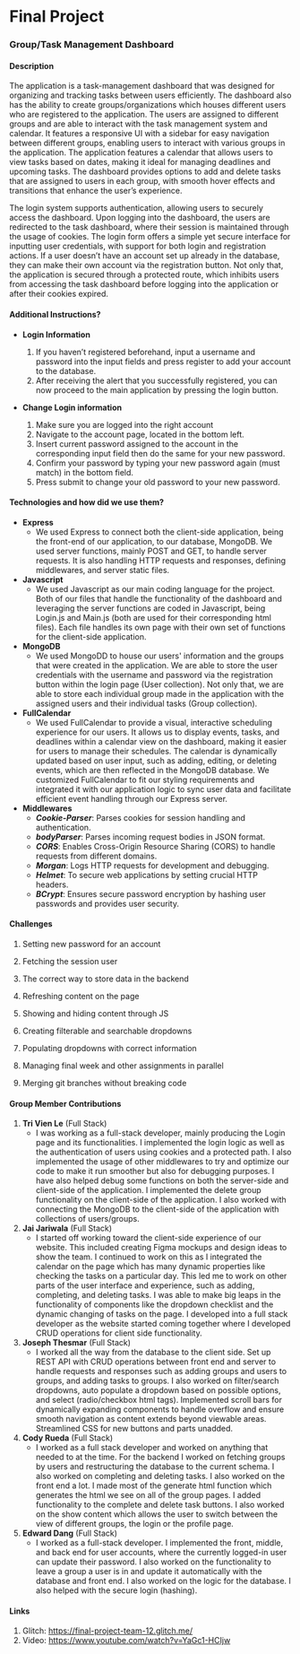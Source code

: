 # Final Project

### Group/Task Management Dashboard

#### Description
The application is a task-management dashboard that was designed for organizing and tracking tasks between users efficiently. The dashboard also has the ability to create groups/organizations which houses different users who are registered to the application. The users are assigned to different groups and are able to interact with the task management system and calendar. It features a responsive UI with a sidebar for easy navigation between different groups, enabling users to interact with various groups in the application. The application features a calendar that allows users to view tasks based on dates, making it ideal for managing deadlines and upcoming tasks. The dashboard provides options to add and delete tasks that are assigned to users in each group, with smooth hover effects and transitions that enhance the user’s experience.

The login system supports authentication, allowing users to securely access the dashboard. Upon logging into the dashboard, the users are redirected to the task dashboard, where their session is maintained through the usage of cookies. The login form offers a simple yet secure interface for inputting user credentials, with support for both login and registration actions. If a user doesn’t have an account set up already in the database, they can make their own account via the registration button. Not only that, the application is secured through a protected route, which inhibits users from accessing the task dashboard before logging into the application or after their cookies expired. 

#### Additional Instructions?
- **Login Information**

  1. If you haven’t registered beforehand, input a username and password into the input fields and press register to add your account to the database.
  2. After receiving the alert that you successfully registered, you can now proceed to the main application by pressing the login button.

- **Change Login information**

  1. Make sure you are logged into the right account
  2. Navigate to the account page, located in the bottom left.
  3. Insert current password assigned to the account in the corresponding input field then do the same for your new password.
  4. Confirm your password by typing your new password again (must match) in the bottom field.
  5. Press submit to change your old password to your new password.

#### Technologies and how did we use them?
- **Express**
  - We used Express to connect both the client-side application, being the front-end of our application, to our database, MongoDB. We used server functions, mainly POST and GET, to handle server requests. It is also handling HTTP requests and responses, defining middlewares, and server static files.
- **Javascript**
  - We used Javascript as our main coding language for the project. Both of our files that handle the functionality of the dashboard and leveraging the server functions are coded in Javascript, being Login.js and Main.js (both are used for their corresponding html files). Each file handles its own page with their own set of functions for the client-side application.
- **MongoDB**
  - We used MongoDD to house our users' information and the groups that were created in the application. We are able to store the user credentials with the username and password via the registration button within the login page (User collection). Not only that, we are able to store each individual group made in the application with the assigned users and their individual tasks (Group collection).
- **FullCalendar**
  - We used FullCalendar to provide a visual, interactive scheduling experience for our users. It allows us to display events, tasks, and deadlines within a calendar view on the dashboard, making it easier for users to manage their schedules. The calendar is dynamically updated based on user input, such as adding, editing, or deleting events, which are then reflected in the MongoDB database. We customized FullCalendar to fit our styling requirements and integrated it with our application logic to sync user data and facilitate efficient event handling through our Express server.
- **Middlewares**
  - ***Cookie-Parser***: Parses cookies for session handling and authentication.
  - ***bodyParser***: Parses incoming request bodies in JSON format.
  - ***CORS***: Enables Cross-Origin Resource Sharing (CORS) to handle requests from different domains.
  - ***Morgan***: Logs HTTP requests for development and debugging.
  - ***Helmet***: To secure web applications by setting crucial HTTP headers. 
  - ***BCrypt***: Ensures secure password encryption by hashing user passwords and provides user security.

#### Challenges
1. Setting new password for an account
   
2. Fetching the session user
   
3. The correct way to store data in the backend
   
4. Refreshing content on the page
   
5. Showing and hiding content through JS

6. Creating filterable and searchable dropdowns

7. Populating dropdowns with correct information

8. Managing final week and other assignments in parallel

9. Merging git branches without breaking code 

#### Group Member Contributions
1. **Tri Vien Le** (Full Stack)
   - I was working as a full-stack developer, mainly producing the Login page and its functionalities. I implemented the login logic as well as the authentication of users using cookies and a protected path. I also implemented the usage of other middlewares to try and optimize our code to make it run smoother but also for debugging purposes. I have also helped debug some functions on both the server-side and client-side of the application. I implemented the delete group functionality on the client-side of the application. I also worked with connecting the MongoDB to the client-side of the application with collections of users/groups.
2. **Jai Jariwala** (Full Stack)
   - I started off working toward the client-side experience of our website. This included creating Figma mockups and design ideas to show the team. I continued to work on this as I integrated the calendar on the page which has many dynamic properties like checking the tasks on a particular day. This led me to work on other parts of the user interface and experience, such as adding, completing, and deleting tasks. I was able to make big leaps in the functionality of components like the dropdown checklist and the dynamic changing of tasks on the page. I developed into a full stack developer as the website started coming together where I developed CRUD operations for client side functionality. 
3. **Joseph Thesmar** (Full Stack)
   - I worked all the way from the database to the client side. Set up REST API with CRUD operations between front end and server to handle requests and responses such as adding groups and users to groups, and adding tasks to groups. I also worked on filter/search dropdowns, auto populate a dropdown based on possible options, and select (radio/checkbox html tags). Implemented scroll bars for dynamically expanding components to handle overflow and ensure smooth navigation as content extends beyond viewable areas. Streamlined CSS for new buttons and parts unadded.
4. **Cody Rueda** (Full Stack)
   - I worked as a full stack developer and worked on anything that needed to at the time. For the backend I worked on fetching groups by users and restructuring the database to the current schema. I also worked on completing and deleting tasks. I also worked on the front end a lot. I made most of the generate html function which generates the html we see on all of the group pages. I added functionality to the complete and delete task buttons. I also worked on the show content which allows the user to switch between the view of different groups, the login or the profile page.
5. **Edward Dang** (Full Stack)
   - I worked as a full-stack developer. I implemented the front, middle, and back end for user accounts, where the currently logged-in user can update their password. I also worked on the functionality to leave a group a user is in and update it automatically with the database and front end. I also worked on the logic for the database. I also helped with the secure login (hashing).

#### Links
1. Glitch: https://final-project-team-12.glitch.me/
2. Video: https://www.youtube.com/watch?v=YaGc1-HCIjw


